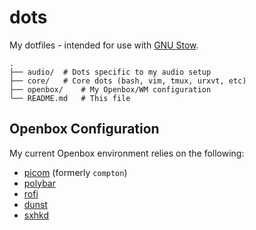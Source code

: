 # dots
My dotfiles - intended for use with [GNU Stow](https://www.gnu.org/software/stow/).

```
.
├── audio/	# Dots specific to my audio setup
├── core/	# Core dots (bash, vim, tmux, urxvt, etc)
├── openbox/	# My Openbox/WM configuration
└── README.md	# This file
```

## Openbox Configuration
My current Openbox environment relies on the following:

- [picom](https://github.com/yshui/picom) (formerly `compton`)
- [polybar](https://github.com/polybar/polybar)
- [rofi](https://github.com/davatorium/rofi)
- [dunst](https://github.com/dunst-project/dunst)
- [sxhkd](https://github.com/baskerville/sxhkd)
